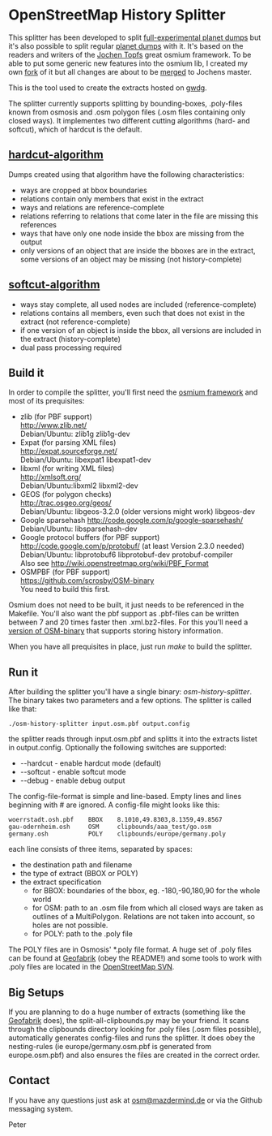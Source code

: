 # OpenStreetMap History Splitter
This splitter has been developed to split [full-experimental planet dumps](http://wiki.openstreetmap.org/wiki/Planet.osm/full) but it's also possible to split regular [planet dumps](http://wiki.openstreetmap.org/wiki/Planet.osm) with it. It's based on the readers and writers of the [Jochen Topfs](https://github.com/joto) great osmium framework. To be able to put some generic new features into the osmium lib, I created my own [fork](https://github.com/MaZderMind/osmium) of it but all changes are about to be [merged](https://github.com/joto/osmium/pulls) to Jochens master.

This is the tool used to create the extracts hosted on [gwdg](http://ftp5.gwdg.de/pub/misc/openstreetmap/osm-full-history-extracts/).

The splitter currently supports splitting by bounding-boxes, .poly-files known from osmosis and .osm polygon files (.osm files containing only closed ways).
It implementes two different cutting algorithms (hard- and softcut), which of hardcut is the default.

## [hardcut-algorithm](https://github.com/MaZderMind/osm-history-splitter/blob/master/hardcut.hpp)
Dumps created using that algorithm have the following characteristics:

* ways are cropped at bbox boundaries
* relations contain only members that exist in the extract
* ways and relations are reference-complete
* relations referring to relations that come later in the file are missing this references
* ways that have only one node inside the bbox are missing from the output
* only versions of an object that are inside the bboxes are in the extract, some versions of an object may be missing (not history-complete)

## [softcut-algorithm](https://github.com/MaZderMind/osm-history-splitter/blob/master/softcut.hpp)
* ways stay complete, all used nodes are included (reference-complete)
* relations contains all members, even such that does not exist in the extract (not reference-complete)
* if one version of an object is inside the bbox, all versions are included in the extract (history-complete)
* dual pass processing required

## Build it
In order to compile the splitter, you'll first need the [osmium framework](https://github.com/MaZderMind/osmium) and most of its prequisites:

*   zlib (for PBF support)  
    http://www.zlib.net/  
    Debian/Ubuntu: zlib1g zlib1g-dev  
*   Expat (for parsing XML files)  
    http://expat.sourceforge.net/  
    Debian/Ubuntu: libexpat1 libexpat1-dev  
*   libxml (for writing XML files)  
    http://xmlsoft.org/  
    Debian/Ubuntu:libxml2 libxml2-dev
*   GEOS (for polygon checks)  
    http://trac.osgeo.org/geos/  
    Debian/Ubuntu: libgeos-3.2.0 (older versions might work) libgeos-dev  
*   Google sparsehash
    http://code.google.com/p/google-sparsehash/
    Debian/Ubuntu: libsparsehash-dev
*   Google protocol buffers (for PBF support)  
    http://code.google.com/p/protobuf/ (at least Version 2.3.0 needed)  
    Debian/Ubuntu: libprotobuf6 libprotobuf-dev protobuf-compiler  
    Also see http://wiki.openstreetmap.org/wiki/PBF_Format  
*   OSMPBF (for PBF support)  
    https://github.com/scrosby/OSM-binary  
    You need to build this first.  

Osmium does not need to be built, it just needs to be referenced in the Makefile. You'll also want the pbf support as .pbf-files can be written between 7 and 20 times faster then .xml.bz2-files. For this you'll need a [version of OSM-binary](https://github.com/scrosby/OSM-binary) that supports storing history information.

When you have all prequisites in place, just run *make* to build the splitter.

## Run it
After building the splitter you'll have a single binary: *osm-history-splitter*. The binary takes two parameters and a few options. The splitter is called like that:

    ./osm-history-splitter input.osm.pbf output.config

the splitter reads through input.osm.pbf and splitts it into the extracts listet in output.config. Optionally the following switches are supported:
* --hardcut - enable hardcut mode (default)
* --softcut - enable softcut mode
* --debug - enable debug output

The config-file-format is simple and line-based. Empty lines and lines beginning with # are ignored. A config-file might looks like this:

    woerrstadt.osh.pbf    BBOX    8.1010,49.8303,8.1359,49.8567
    gau-odernheim.osh     OSM     clipbounds/aaa_test/go.osm
    germany.osh           POLY    clipbounds/europe/germany.poly

each line consists of three items, separated by spaces:

* the destination path and filename
* the type of extract (BBOX or POLY)
* the extract specification
  * for BBOX: boundaries of the bbox, eg. -180,-90,180,90 for the whole world
  * for OSM:  path to an .osm file from which all closed ways are taken as outlines of a MultiPolygon. Relations are not taken into account, so holes are not possible.
  * for POLY: path to the .poly file

The POLY files are in Osmosis' *.poly file format. A huge set of .poly files can be found at [Geofabrik](http://download.geofabrik.de/clipbounds/) (obey the README!) and some tools to work with .poly files are located in the [OpenStreetMap SVN](http://svn.openstreetmap.org/applications/utils/osm-extract/polygons/).

## Big Setups
If you are planning to do a huge number of extracts (something like the [Geofabrik](http://download.geofabrik.de/) does), the split-all-clipbounds.py may be your friend. It scans through the clipbounds directory looking for .poly files (.osm files possible), automatically generates config-files and runs the splitter. It does obey the nesting-rules (ie europe/germany.osm.pbf is generated from europe.osm.pbf) and also ensures the files are created in the correct order.

## Contact
If you have any questions just ask at osm@mazdermind.de or via the Github messaging system.

Peter


